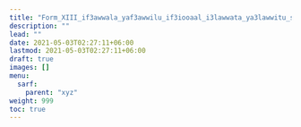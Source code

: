 ```yaml
---
title: "Form_XIII_if3awwala_yaf3awwilu_if3iooaal_i3lawwata_ya3lawwitu_salim"
description: ""
lead: ""
date: 2021-05-03T02:27:11+06:00
lastmod: 2021-05-03T02:27:11+06:00
draft: true
images: []
menu: 
  sarf:
    parent: "xyz"
weight: 999
toc: true
---
```



